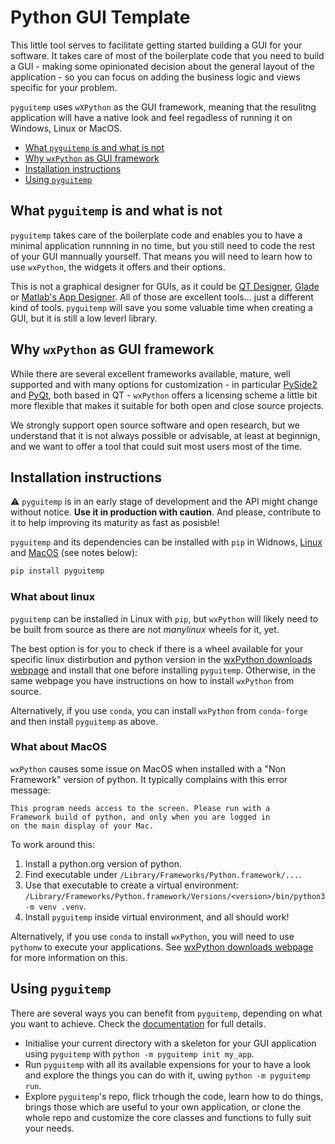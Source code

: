 # Python GUI Template <!-- omit in toc -->

This little tool serves to facilitate getting started building a GUI for your software.
It takes care of most of the boilerplate code that you need to build a GUI - making some
opinionated decision about the general layout of the application - so you can focus on
adding the business logic and views specific for your problem.

`pyguitemp` uses `wXPython` as the GUI framework, meaning that the resulitng application
will have a native look and feel regadless of running it on Windows, Linux or MacOS.

- [What `pyguitemp` is and what is not](#what-pyguitemp-is-and-what-is-not)
- [Why `wxPython` as GUI framework](#why-wxpython-as-gui-framework)
- [Installation instructions](#installation-instructions)
- [Using `pyguitemp`](#using-pyguitemp)

## What `pyguitemp` is and what is not

`pyguitemp` takes care of the boilerplate code and enables you to have a minimal
application runnning in no time, but you still need to code the rest of your GUI
mannually yourself. That means you will need to learn how to use `wxPython`, the widgets
it offers and their options.

This is not a graphical designer for GUIs, as it could be [QT
Designer](https://realpython.com/qt-designer-python/), [Glade](https://glade.gnome.org)
or [Matlab's App Designer](https://www.mathworks.com/products/matlab/app-designer.html).
All of those are excellent tools... just a different kind of tools. `pyguitemp` will
save you some valuable time when creating a GUI, but it is still a low leverl library.

## Why `wxPython` as GUI framework

While there are several excellent frameworks available, mature, well supported and with
many options for customization - in particular
[PySide2](https://wiki.qt.io/Qt_for_Python) and
[PyQt](https://riverbankcomputing.com/software/pyqt/intro), both based in QT -
`wxPython` offers a licensing scheme a little bit more flexible that makes it suitable
for both open and close source projects.

We strongly support open source software and open research, but we understand that it is
not always possible or advisable, at least at beginnign, and we want to offer a tool
that could suit most users most of the time.

## Installation instructions

:warning: `pyguitemp` is in an early stage of development and the API might change
without notice. **Use it in production with caution**. And please, contribute to it to
help improving its maturity as fast as posisble!

`pyguitemp` and its dependencies can be installed with `pip` in Widnows,
[Linux](#what-about-linux) and [MacOS](#what-about-macos) (see notes below):

```bash
pip install pyguitemp
```

### What about linux <!-- omit in toc -->

`pyguitemp` can be installed in Linux with `pip`, but `wxPython` will likely need to be
built from source as there are not *manylinux* wheels for it, yet.

The best option is for you to check if there is a wheel available for your specific
linux distirbution and python version in the [wxPython downloads
webpage](https://wxpython.org/pages/downloads/index.html) and install that one before
installing `pyguitemp`. Otherwise, in the same webpage you have instructions on how to
install `wxPython` from source.

Alternatively, if you use `conda`, you can install `wxPython` from `conda-forge` and
then install `pyguitemp` as above.

### What about MacOS <!-- omit in toc -->

`wxPython` causes some issue on MacOS when installed with a "Non Framework" version of
python. It typically complains with this error message:

```
This program needs access to the screen. Please run with a
Framework build of python, and only when you are logged in
on the main display of your Mac.
```

To work around this:

1. Install a python.org version of python.
1. Find executable under `/Library/Frameworks/Python.framework/...`.
1. Use that executable to create a virtual environment:
   `/Library/Frameworks/Python.framework/Versions/<version>/bin/python3 -m venv .venv`.
1. Install `pyguitemp` inside virtual environment, and all should work!

Alternatively, if you use `conda` to install `wxPython`, you will need to use `pythonw`
to execute your applications. See [wxPython downloads
webpage](https://wxpython.org/pages/downloads/index.html) for more information on this.

## Using `pyguitemp`

There are several ways you can benefit from `pyguitemp`, depending on what you want to
achieve. Check the [documentation](#none) for full details.

- Initialise your current directory with a skeleton for your GUI application using
  `pyguitemp` with `python -m pyguitemp init my_app`.
- Run `pyguitemp` with all its available expensions for your to have a look and explore
  the things you can do with it, uwing `python -m pyguitemp run`.
- Explore `pyguitemp`'s repo, flick trhough the code, learn how to do things, brings
  those which are useful to your own application, or clone the whole repo and customize
  the core classes and functions to fully suit your needs.